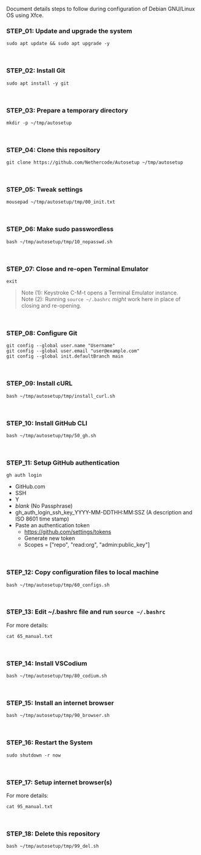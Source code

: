 Document details steps to follow during configuration of Debian GNU/Linux OS using Xfce.

### STEP_01: Update and upgrade the system
```
sudo apt update && sudo apt upgrade -y
```
<br>

### STEP_02: Install Git
```
sudo apt install -y git
```
<br>

### STEP_03: Prepare a temporary directory
```
mkdir -p ~/tmp/autosetup
```
<br>

### STEP_04: Clone this repository
```
git clone https://github.com/Nethercode/Autosetup ~/tmp/autosetup
```
<br>

### STEP_05: Tweak settings
```
mousepad ~/tmp/autosetup/tmp/00_init.txt
```
<br>

### STEP_06: Make sudo passwordless
```
bash ~/tmp/autosetup/tmp/10_nopasswd.sh
```
<br>

### STEP_07: Close and re-open Terminal Emulator
```
exit
```
> Note (1): Keystroke C-M-t opens a Terminal Emulator instance. <br>
> Note (2): Running `source ~/.bashrc` *might* work here in place of closing and re-opening.

<br>

### STEP_08: Configure Git
```
git config --global user.name "Username"
git config --global user.email "user@example.com"
git config --global init.defaultBranch main
```
<br>

### STEP_09: Install cURL
```
bash ~/tmp/autosetup/tmp/install_curl.sh
```
<br>

### STEP_10: Install GitHub CLI
```
bash ~/tmp/autosetup/tmp/50_gh.sh
```
<br>

### STEP_11: Setup GitHub authentication
```
gh auth login
```
- GitHub.com
- SSH
- Y
- *blank* (No Passphrase)
- gh_auth_login_ssh_key_YYYY-MM-DDTHH:MM:SSZ (A description and ISO 8601 time stamp)
- Paste an authentication token
	- https://github.com/settings/tokens
	- Generate new token
	- Scopes = ["repo", "read:org", "admin:public_key"]

<br>

### STEP_12: Copy configuration files to local machine
```
bash ~/tmp/autosetup/tmp/60_configs.sh
```
<br>

### STEP_13: Edit ~/.bashrc file and run `source ~/.bashrc`
For more details:
```
cat 65_manual.txt
```
<br>

### STEP_14: Install VSCodium
```
bash ~/tmp/autosetup/tmp/80_codium.sh
```
<br>

### STEP_15: Install an internet browser
```
bash ~/tmp/autosetup/tmp/90_browser.sh
```
<br>

### STEP_16: Restart the System
```
sudo shutdown -r now
```
<br>

### STEP_17: Setup internet browser(s)
For more details:
```
cat 95_manual.txt
```
<br>

### STEP_18: Delete this repository
```
bash ~/tmp/autosetup/tmp/99_del.sh
```
<br>